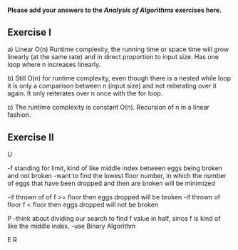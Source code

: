 #### Please add your answers to the ***Analysis of  Algorithms*** exercises here.

## Exercise I

a) Linear O(n) Runtime complexity, the running time or space time will grow linearly (at the same rate) and in direct proportion to input size. Has one loop where n increases linearly.


b) Still O(n) for runtime complexity, even though there is a nested while loop it is only a comparison between n (input size) and not reiterating over it again. It only reiterates over n once with the for loop.


c) The runtime complexity is constant O(n). Recursion of n in a linear fashion. 

<!-- Still a little unsure whether O(n) or O(1) -->

<!-- As there is no looping in this function, even when recursion is being used what gets returned back i The runtime or space used remains constant even when the input size changes.  -->

## Exercise II

U

-f standing for limit, kind of like middle index between eggs being broken and not broken 
-want to find the lowest floor number, in which the number of eggs that have been dropped and then are broken will be minimized

-if thrown of of  f >= floor then eggs dropped will be broken
-if thrown of floor f < floor then eggs dropped will not be broken

P
-think about dividing our search to find f value in half, since f is kind of like the middle index. 
-use Binary Algorithm 

E
R


